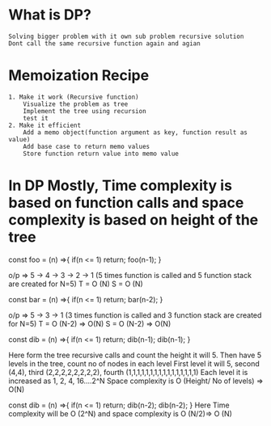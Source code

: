 # What is DP?
    Solving bigger problem with it own sub problem recursive solution 
    Dont call the same recursive function again and agian 

# Memoization Recipe
    1. Make it work (Recursive function)
        Visualize the problem as tree
        Implement the tree using recursion
        test it
    2. Make it efficient
        Add a memo object(function argument as key, function result as value)
        Add base case to return memo values
        Store function return value into memo value 

<!-- To calculate Time and space complexity -->
# In DP Mostly, Time complexity is based on function calls and space complexity is based on height of the tree
const foo = (n) =>{
    if(n <= 1) return;
    foo(n-1);
}

o/p => 5 -> 4 -> 3 -> 2 -> 1 (5 times function is called and 5 function stack are created for N=5)
T = O (N)
S = O (N)

<!--  -->

const bar = (n) =>{
    if(n <= 1) return;
    bar(n-2);
}

o/p => 5 -> 3 -> 1 (3 times function is called and 3 function stack are created for N=5)
T = O (N-2) => O(N)
S = O (N-2) => O(N)

<!--  -->

const dib = (n) =>{
    if(n <= 1) return;
    dib(n-1);
    dib(n-1);
}

Here form the tree recursive calls and count the height it will 5. Then have 5 levels in the tree, count no of nodes in each level 
First level it will 5, second (4,4), third (2,2,2,2,2,2,2,2), fourth (1,1,1,1,1,1,1,1,1,1,1,1,1,1,1,1)
Each level it is increased as 1, 2, 4, 16....2^N
Space complexity is O (Height/ No of levels) => O(N)

<!--  -->
const dib = (n) =>{
    if(n <= 1) return;
    dib(n-2);
    dib(n-2);
}
Here Time complexity will be O (2^N) and space complexity is O (N/2)=> O (N)